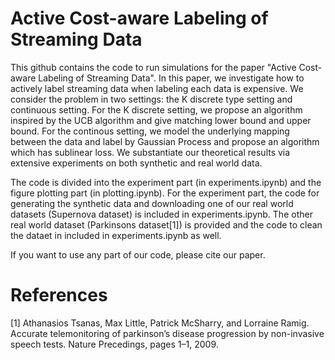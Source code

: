 # Active Cost-aware Labeling of Streaming Data
This github contains the code to run simulations for the paper "Active Cost-aware Labeling of Streaming Data". In this paper, we investigate how to actively label streaming data when labeling each data is expensive. We consider the problem in two settings: the K discrete type setting and continuous setting. For the K discrete setting, we propose an algorithm inspired by the UCB algorithm and give matching lower bound and upper bound. For the continous setting, we model the underlying mapping between the data and label by Gaussian Process and propose an algorithm which has sublinear loss. We substantiate our theoretical results via extensive experiments on both synthetic and real world data. 

The code is divided into the experiment part (in experiments.ipynb) and the figure plotting part (in plotting.ipynb). For the experiment part, the code for generating the synthetic data and downloading one of our real world datasets (Supernova dataset) is included in experiments.ipynb. The other real world dataset (Parkinsons dataset[1]) is provided and the code to clean the dataet in included in experiments.ipynb as well.

If you want to use any part of our code, please cite our paper.

# References
[1] Athanasios Tsanas, Max Little, Patrick McSharry, and Lorraine Ramig. Accurate telemonitoring of parkinson’s disease progression by non-invasive speech tests. Nature Precedings, pages 1–1, 2009.
